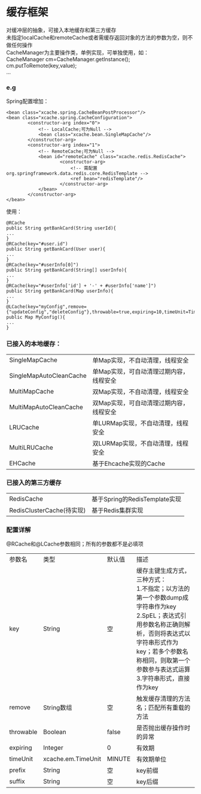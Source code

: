 # 缓存框架
对缓冲层的抽象，可接入本地缓存和第三方缓存<br/>
未指定localCache和remoteCache或者需缓存返回对象的方法的参数为空，则不做任何操作<br/>
CacheManager为主要操作类，单例实现，可单独使用，如：<br/>
CacheManager cm=CacheManager.getInstance();<br/>
cm.putToRemote(key,value);<br/>
...
### e.g
Spring配置增加：

	<bean class="xcache.spring.CacheBeanPostProcessor"/>
	<bean class="xcache.spring.CacheConfiguration">
			<constructor-arg index="0">
				<!-- LocalCache;可为Null -->
				<bean class="xcache.bean.SingleMapCache"/>
			</constructor-arg>
			<constructor-arg index="1">
				<!-- RemoteCache;可为Null -->
				<bean id="remoteCache" class="xcache.redis.RedisCache">
						<constructor-arg>
							<!-- 需配置org.springframework.data.redis.core.RedisTemplate -->
							<ref bean="redisTemplate"/>
						</constructor-arg>
				</bean>
			</constructor-arg>
	</bean>
	
使用：
	
	@RCache
	public String getBankCard(String userId){
	...
	}
	@RCache(key="#user.id")
	public String getBankCard(User user){
	...
	}
	@RCache(key="#userInfo[0]")
	public String getBankCard(String[] userInfo){
	...
	}
	@RCache(key="#userInfo['id'] + '-' + #userInfo['name']")
	public String getBankCard(Map userInfo){
	...
	}
	@LCache(key="myConfig",remove={"updateConfig","deleteConfig"},throwable=true,expiring=10,timeUnit=TimeUnit.MINUTE,prefix="PREFIX",suffix="SUFFIX")
	public Map MyConfig(){
	...
	}

### 已接入的本地缓存：
<table>
	<tr align="left">
		<td>SingleMapCache</td>
		<td>单Map实现，不自动清理，线程安全</td>
	</tr>
	<tr align="left">
		<td>SingleMapAutoCleanCache</td>
		<td>单Map实现，可自动清理过期内容，线程安全</td>
	</tr>
	<tr align="left">
		<td>MultiMapCache</td>
		<td>双Map实现，不自动清理，线程安全</td>
	</tr>
	<tr align="left">
		<td>MultiMapAutoCleanCache</td>
		<td>双Map实现，可自动清理过期内容，线程安全</td>
	</tr>
	<tr align="left">
		<td>LRUCache</td>
		<td>单LURMap实现，不自动清理，线程安全</td>
	</tr>
	<tr align="left">
		<td>MultiLRUCache</td>
		<td>双LURMap实现，不自动清理，线程安全</td>
	</tr>
	<tr align="left">
		<td>EHCache</td>
		<td>基于Ehcache实现的Cache</td>
	</tr>
</table>


### 已接入的第三方缓存
<table>
	<tr>
		<td>RedisCache</td>
		<td>基于Spring的RedisTemplate实现</td>
	</tr>
	<tr>
		<td>RedisClusterCache(待实现)</td>
		<td>基于Redis集群实现</td>
	</tr>
</table>

### 配置详解
@RCache和@LCache参数相同；所有的参数都不是必填项<br/>
<table>
	<tr>
		<td>参数名</td>
		<td>类型</td>
		<td>默认值</td>
		<td>描述</td>
	</tr>
	<tr>
		<td>key</td>
		<td>String</td>
		<td>空</td>
		<td>
			缓存主键生成方式，三种方式：<br/>
			1.不指定；以方法的第一个参数dump成字符串作为key<br/>
			2.SpEL；表达式引用参数名称正确则解析，否则将表达式以字符串形式作为key；若多个参数名称相同，则取第一个参数参与表达式运算<br/>
			3.字符串形式，直接作为key<br/>
		</td>
	</tr>
	<tr>
		<td>remove</td>
		<td>String数组</td>
		<td>空</td>
		<td>触发缓存清理的方法名；匹配所有重载的方法</td>
	</tr>
	<tr>
		<td>throwable</td>
		<td>Boolean</td>
		<td>false</td>
		<td>是否抛出缓存操作时的异常</td>
	</tr>
	<tr>
		<td>expiring</td>
		<td>Integer</td>
		<td>0</td>
		<td>有效期</td>
	</tr>
	<tr>
		<td>timeUnit</td>
		<td>xcache.em.TimeUnit</td>
		<td>MINUTE</td>
		<td>有效期单位</td>
	</tr>
	<tr>
		<td>prefix</td>
		<td>String</td>
		<td>空</td>
		<td>key前缀</td>
	</tr>
	<tr>
		<td>suffix</td>
		<td>String</td>
		<td>空</td>
		<td>key后缀</td>
	</tr>
</table>
